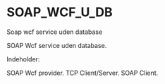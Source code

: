 # SOAP_WCF_U_DB
Soap wcf service uden database

SOAP Wcf service uden database.

Indeholder:

SOAP Wcf provider.
TCP Client/Server.
SOAP Client.
